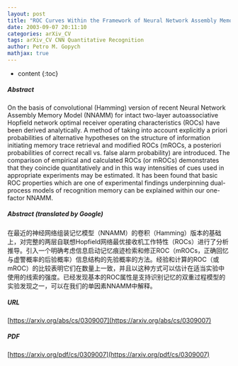 ```yaml
---
layout: post
title: "ROC Curves Within the Framework of Neural Network Assembly Memory Model: Some Analytic Results"
date: 2003-09-07 20:11:10
categories: arXiv_CV
tags: arXiv_CV CNN Quantitative Recognition
author: Petro M. Gopych
mathjax: true
---
```


* content
{:toc}

##### Abstract
On the basis of convolutional (Hamming) version of recent Neural Network Assembly Memory Model (NNAMM) for intact two-layer autoassociative Hopfield network optimal receiver operating characteristics (ROCs) have been derived analytically. A method of taking into account explicitly a priori probabilities of alternative hypotheses on the structure of information initiating memory trace retrieval and modified ROCs (mROCs, a posteriori probabilities of correct recall vs. false alarm probability) are introduced. The comparison of empirical and calculated ROCs (or mROCs) demonstrates that they coincide quantitatively and in this way intensities of cues used in appropriate experiments may be estimated. It has been found that basic ROC properties which are one of experimental findings underpinning dual-process models of recognition memory can be explained within our one-factor NNAMM.

##### Abstract (translated by Google)
在最近的神经网络组装记忆模型（NNAMM）的卷积（Hamming）版本的基础上，对完整的两层自联想Hopfield网络最优接收机工作特性（ROCs）进行了分析推导。引入一个明确考虑信息启动记忆痕迹检索和修正ROC（mROCs，正确回忆与虚警概率的后验概率）信息结构的先验概率的方法。经验和计算的ROC（或mROC）的比较表明它们在数量上一致，并且以这种方式可以估计在适当实验中使用的线索的强度。已经发现基本的ROC属性是支持识别记忆的双重过程模型的实验发现之一，可以在我们的单因素NNAMM中解释。

##### URL
[https://arxiv.org/abs/cs/0309007](https://arxiv.org/abs/cs/0309007)

##### PDF
[https://arxiv.org/pdf/cs/0309007](https://arxiv.org/pdf/cs/0309007)

